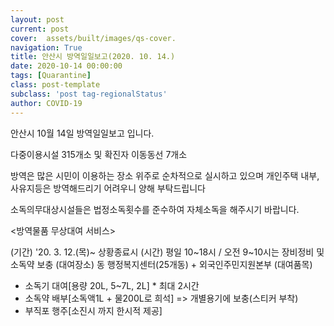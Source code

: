 ```yaml
---
layout: post
current: post
cover:  assets/built/images/qs-cover.
navigation: True
title: 안산시 방역일일보고(2020. 10. 14.)
date: 2020-10-14 00:00:00
tags: [Quarantine]
class: post-template
subclass: 'post tag-regionalStatus'
author: COVID-19
---
```


안산시 10월 14일 방역일일보고 입니다.

다중이용시설 315개소 및 확진자 이동동선 7개소

방역은 많은 시민이 이용하는 장소 위주로 순차적으로 실시하고 있으며 개인주택 내부, 사유지등은 방역해드리기 어려우니 양해 부탁드립니다

소독의무대상시설들은 법정소독횟수를 준수하여 자체소독을 해주시기 바랍니다.

<방역물품 무상대여 서비스>

(기간) '20. 3. 12.(목)~ 상황종료시
(시간) 평일 10~18시 / 오전 9~10시는 장비정비 및 소독약 보충
(대여장소) 동 행정복지센터(25개동) + 외국인주민지원본부
(대여품목)
- 소독기 대여[용량 20L, 5~7L, 2L] * 최대 2시간
- 소독약 배부[소독액1L + 물200L로 희석] => 개별용기에 보충(스티커 부착)
- 부직포 행주[소진시 까지 한시적 제공]
